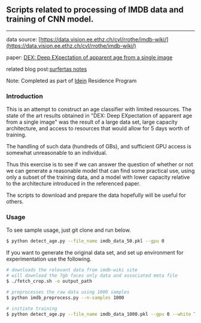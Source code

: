 ## Scripts related to processing of IMDB data and training of CNN model.
---


data source:
[https://data.vision.ee.ethz.ch/cvl/rrothe/imdb-wiki/](https://data.vision.ee.ethz.ch/cvl/rrothe/imdb-wiki/)

paper: [DEX: Deep EXpectation of apparent age from a single
image](https://www.vision.ee.ethz.ch/en/publications/papers/proceedings/eth_biwi_01229.pdf)

related blog post:[surfertas notes](http://surfertas.github.io/deeplearning/2017/04/18/imdbwiki.html)

Note: Completed as part of [Idein](https://idein.jp/) Residence Program


### Introduction

This is an attempt to construct an age classifier with limited resources. The
state of the art results obtained in "DEX: Deep EXpectation of apparent age from
a single image" was the result of a large data set, large capacity architecture,
and access to resources that would allow for 5 days worth of training.

The handling of such data (hundreds of GBs), and sufficient GPU access is
somewhat unreasonable to an individual. 

Thus this exercise is to see if we can answer the question of whether or not we
can generate a reasonable model that can find some practical use, using only a
subset of the training data, and a model with lower capacity relative to the
architecture introduced in the referenced paper.

The scripts to download and prepare the data hopefully will be useful for
others.

### Usage
To see sample usage, just git clone and run below.
```bash
$ python detect_age.py --file_name imdb_data_50.pkl --gpu 0
```

If you want to generate the original data set, and set up environment for
experimentation use the following.
```bash
# downloads the relevant data from imdb-wiki site
# will download the 7gb faces only data and associated meta file
$ ./fetch_crop.sh -o output_path

# preprocesses the raw data using 1000 samples
$ python imdb_preprocess.py --n-samples 1000

# initiate training
$ python detect_age.py --file_name imdb_data_1000.pkl --gpu 0 --white True
```
